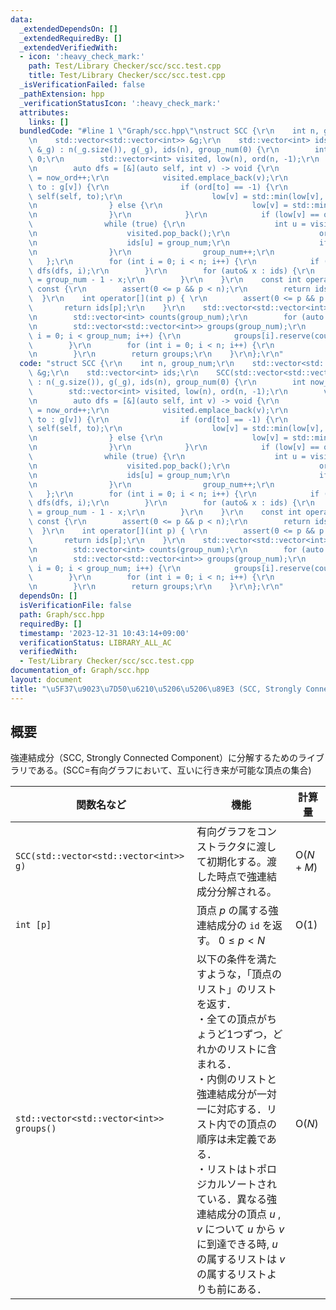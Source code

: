 ```yaml
---
data:
  _extendedDependsOn: []
  _extendedRequiredBy: []
  _extendedVerifiedWith:
  - icon: ':heavy_check_mark:'
    path: Test/Library Checker/scc/scc.test.cpp
    title: Test/Library Checker/scc/scc.test.cpp
  _isVerificationFailed: false
  _pathExtension: hpp
  _verificationStatusIcon: ':heavy_check_mark:'
  attributes:
    links: []
  bundledCode: "#line 1 \"Graph/scc.hpp\"\nstruct SCC {\r\n    int n, group_num;\r\
    \n    std::vector<std::vector<int>> &g;\r\n    std::vector<int> ids;\r\n    SCC(std::vector<std::vector<int>>\
    \ &_g) : n(_g.size()), g(_g), ids(n), group_num(0) {\r\n        int now_ord =\
    \ 0;\r\n        std::vector<int> visited, low(n), ord(n, -1);\r\n        visited.reserve(n);\r\
    \n        auto dfs = [&](auto self, int v) -> void {\r\n            low[v] = ord[v]\
    \ = now_ord++;\r\n            visited.emplace_back(v);\r\n            for(auto\
    \ to : g[v]) {\r\n                if (ord[to] == -1) {\r\n                   \
    \ self(self, to);\r\n                    low[v] = std::min(low[v], low[to]);\r\
    \n                } else {\r\n                    low[v] = std::min(low[v], ord[to]);\r\
    \n                }\r\n            }\r\n            if (low[v] == ord[v]) {\r\n\
    \                while (true) {\r\n                    int u = visited.back();\r\
    \n                    visited.pop_back();\r\n                    ord[u] = n;\r\
    \n                    ids[u] = group_num;\r\n                    if (u == v) break;\r\
    \n                }\r\n                group_num++;\r\n            }\r\n     \
    \   };\r\n        for (int i = 0; i < n; i++) {\r\n            if (ord[i] == -1)\
    \ dfs(dfs, i);\r\n        }\r\n        for (auto& x : ids) {\r\n            x\
    \ = group_num - 1 - x;\r\n        }\r\n    }\r\n    const int operator[](int p)\
    \ const {\r\n        assert(0 <= p && p < n);\r\n        return ids[p];\r\n  \
    \  }\r\n    int operator[](int p) { \r\n        assert(0 <= p && p < n);\r\n \
    \       return ids[p];\r\n    }\r\n    std::vector<std::vector<int>> groups(){\r\
    \n        std::vector<int> counts(group_num);\r\n        for (auto x : ids) counts[x]++;\r\
    \n        std::vector<std::vector<int>> groups(group_num);\r\n        for (int\
    \ i = 0; i < group_num; i++) {\r\n            groups[i].reserve(counts[i]);\r\n\
    \        }\r\n        for (int i = 0; i < n; i++) {\r\n            groups[ids[i]].emplace_back(i);\r\
    \n        }\r\n        return groups;\r\n    }\r\n};\r\n"
  code: "struct SCC {\r\n    int n, group_num;\r\n    std::vector<std::vector<int>>\
    \ &g;\r\n    std::vector<int> ids;\r\n    SCC(std::vector<std::vector<int>> &_g)\
    \ : n(_g.size()), g(_g), ids(n), group_num(0) {\r\n        int now_ord = 0;\r\n\
    \        std::vector<int> visited, low(n), ord(n, -1);\r\n        visited.reserve(n);\r\
    \n        auto dfs = [&](auto self, int v) -> void {\r\n            low[v] = ord[v]\
    \ = now_ord++;\r\n            visited.emplace_back(v);\r\n            for(auto\
    \ to : g[v]) {\r\n                if (ord[to] == -1) {\r\n                   \
    \ self(self, to);\r\n                    low[v] = std::min(low[v], low[to]);\r\
    \n                } else {\r\n                    low[v] = std::min(low[v], ord[to]);\r\
    \n                }\r\n            }\r\n            if (low[v] == ord[v]) {\r\n\
    \                while (true) {\r\n                    int u = visited.back();\r\
    \n                    visited.pop_back();\r\n                    ord[u] = n;\r\
    \n                    ids[u] = group_num;\r\n                    if (u == v) break;\r\
    \n                }\r\n                group_num++;\r\n            }\r\n     \
    \   };\r\n        for (int i = 0; i < n; i++) {\r\n            if (ord[i] == -1)\
    \ dfs(dfs, i);\r\n        }\r\n        for (auto& x : ids) {\r\n            x\
    \ = group_num - 1 - x;\r\n        }\r\n    }\r\n    const int operator[](int p)\
    \ const {\r\n        assert(0 <= p && p < n);\r\n        return ids[p];\r\n  \
    \  }\r\n    int operator[](int p) { \r\n        assert(0 <= p && p < n);\r\n \
    \       return ids[p];\r\n    }\r\n    std::vector<std::vector<int>> groups(){\r\
    \n        std::vector<int> counts(group_num);\r\n        for (auto x : ids) counts[x]++;\r\
    \n        std::vector<std::vector<int>> groups(group_num);\r\n        for (int\
    \ i = 0; i < group_num; i++) {\r\n            groups[i].reserve(counts[i]);\r\n\
    \        }\r\n        for (int i = 0; i < n; i++) {\r\n            groups[ids[i]].emplace_back(i);\r\
    \n        }\r\n        return groups;\r\n    }\r\n};\r\n"
  dependsOn: []
  isVerificationFile: false
  path: Graph/scc.hpp
  requiredBy: []
  timestamp: '2023-12-31 10:43:14+09:00'
  verificationStatus: LIBRARY_ALL_AC
  verifiedWith:
  - Test/Library Checker/scc/scc.test.cpp
documentation_of: Graph/scc.hpp
layout: document
title: "\u5F37\u9023\u7D50\u6210\u5206\u5206\u89E3 (SCC, Strongly Connected Component)"
---
```


## 概要
強連結成分（SCC, Strongly Connected Component）に分解するためのライブラリである。(SCC=有向グラフにおいて、互いに行き来が可能な頂点の集合)

| 関数名など   | 機能        | 計算量    |
| ------------|----------- | --------- |
|`SCC(std::vector<std::vector<int>> g)`| 有向グラフをコンストラクタに渡して初期化する。渡した時点で強連結成分分解される。 | $\text{O} (N + M)$ | 
|`int [p]`|頂点 $p$ の属する強連結成分の `id` を返す。 $0 \leq p < N$  | $\text{O} (1)$ | 
|`std::vector<std::vector<int>> groups()`|	以下の条件を満たすような，「頂点のリスト」のリストを返す．<br>・全ての頂点がちょうど1つずつ，どれかのリストに含まれる．<br>・内側のリストと強連結成分が一対一に対応する．リスト内での頂点の順序は未定義である．<br>・リストはトポロジカルソートされている．異なる強連結成分の頂点 $u$ , $v$ について $u$ から $v$ に到達できる時, $u$ の属するリストは $v$ の属するリストよりも前にある．| $\text{O} (N)$ |
